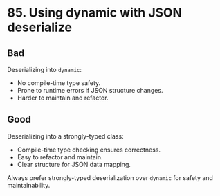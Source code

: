 # 85. Using dynamic with JSON deserialize

## Bad
Deserializing into `dynamic`:
- No compile-time type safety.
- Prone to runtime errors if JSON structure changes.
- Harder to maintain and refactor.

## Good
Deserializing into a strongly-typed class:
- Compile-time type checking ensures correctness.
- Easy to refactor and maintain.
- Clear structure for JSON data mapping.

Always prefer strongly-typed deserialization over `dynamic` for safety and maintainability.

